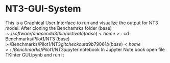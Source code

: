 # NT3-GUI-System
This is a Graphical User Interface to run and visualize the output for NT3 model. 
After cloning the Benchamrks folder
(base) <home>:~$. /software/anaconda3/bin/activate
(base) <home>:~$cd Benchmarks/Pilot1/NT3
(base) <home>:~/Benchmarks/Pilot1/NT3$git checkout a9b79061b
(base) <home>:~/Benchmarks/Pilot1/NT3$jupyter notebook
In Jupyter Note book open file TKinter GUI.ipynb and run it
